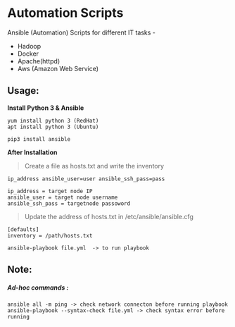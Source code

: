 # Automation Scripts
Ansible (Automation) Scripts for different IT tasks -

 * Hadoop
 * Docker
 * Apache(httpd)
 * Aws (Amazon Web Service)
 


## Usage:

__Install Python 3 & Ansible__ 
	
	yum install python 3 (RedHat)
	apt install python 3 (Ubuntu)

	pip3 install ansible 
	
	
__After Installation__
	
	
> Create a file as hosts.txt and write the inventory
	
	ip_address ansible_user=user ansible_ssh_pass=pass
	
	ip_address = target node IP
	ansible_user = target node username
	ansible_ssh_pass = targetnode passoword

> Update the address of hosts.txt in /etc/ansible/ansible.cfg
		
	[defaults]
	inventory = /path/hosts.txt
	
	ansible-playbook file.yml  -> to run playbook
	

 
 
## Note:

##### Ad-hoc commands :

	ansible all -m ping -> check network connecton before running playbook
	ansible-playbook --syntax-check file.yml -> check syntax error before running 
	 	
	
